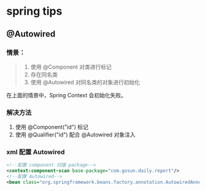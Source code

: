 # spring tips

## @Autowired

### 情景：
> 1. 使用 @Component 对类进行标记
> 2. 存在同名类
> 3. 使用 @Autowired 对同名类的对象进行初始化

在上面的情景中，Spring Context 会初始化失败。

### 解决方法
1. 使用 @Component("id") 标记
2. 使用 @Qualifier("id") 配合 @Autowired 对象注入

### xml 配置 Autowired
```xml
<!--配置 component 扫描 package-->
<context:component-scan base-package="com.gosun.daily.report"/>
<!--配置 Autowired-->
<bean class="org.springframework.beans.factory.annotation.AutowiredAnnotationBeanPostProcessor"/>
```
